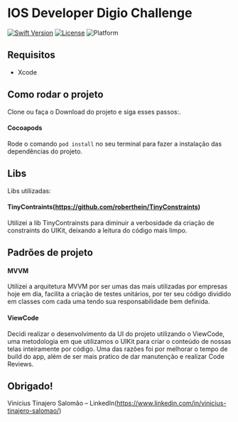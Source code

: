 # IOS Developer Digio Challenge

[![Swift Version][swift-image]][swift-url] [![License][license-image]][license-url] ![Platform](https://img.shields.io/cocoapods/p/LFAlertController.svg?style=flat)

## Requisitos
- Xcode

## Como rodar o projeto
Clone ou faça o Download do projeto e siga esses passos:.
 
#### Cocoapods
Rode o comando `pod install` no seu terminal para fazer a instalação das dependências do projeto.

## Libs
Libs utilizadas:

#### TinyContraints(https://github.com/roberthein/TinyConstraints)
Utilizei a lib TinyContrainsts para diminuir a verbosidade da criação de constraints do UIKit, deixando a leitura do código mais limpo.

## Padrões de projeto

#### MVVM
Utilizei a arquitetura MVVM por ser umas das mais utilizadas por empresas hoje em dia, facilita a criação de testes unitários, por ter seu código dividido em classes com cada uma tendo sua responsabilidade bem definida.

#### ViewCode
Decidi realizar o desenvolvimento da UI do projeto utilizando o ViewCode, uma metodologia em que utilizamos o UIKit para criar o conteúdo de nossas telas inteiramente por código. Uma das razões foi por melhorar o tempo de build do app, além de ser mais pratico de dar manutenção e realizar Code Reviews.

## Obrigado!

Vinícius Tinajero Salomão – LinkedIn(https://www.linkedin.com/in/vinicius-tinajero-salomao/)

[swift-image]:https://img.shields.io/badge/swift-5.0-orange.svg
[swift-url]: https://swift.org/
[license-image]: https://img.shields.io/badge/License-MIT-blue.svg
[license-url]: LICENSE
